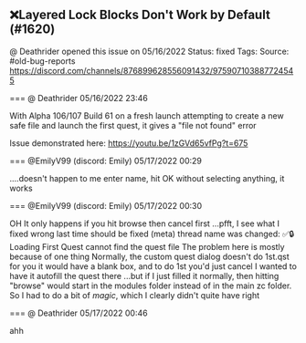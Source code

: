 ## ❌Layered Lock Blocks Don't Work by Default (#1620)
@ Deathrider opened this issue on 05/16/2022
Status: fixed
Tags: 
Source: #old-bug-reports https://discord.com/channels/876899628556091432/975907103887724545


=== @ Deathrider 05/16/2022 23:46

With Alpha 106/107 Build 61 on a fresh launch attempting to create a new safe file and launch the first quest, it gives a "file not found" error

Issue demonstrated here: https://youtu.be/1zGVd65vfPg?t=675

=== @EmilyV99 (discord: Emily) 05/17/2022 00:29

....doesn't happen to me
enter name, hit OK without selecting anything, it works

=== @EmilyV99 (discord: Emily) 05/17/2022 00:30

OH
It only happens if you hit browse then cancel
first
...pfft, I see what I fixed wrong last time
should be fixed
(meta) thread name was changed: ✅🔒Loading First Quest cannot find the quest file
The problem here is mostly because of one thing
Normally, the custom quest dialog doesn't do 1st.qst for you
it would have a blank box, and to do 1st you'd just cancel
I wanted to have it autofill the quest there
...but if I just filled it normally, then hitting "browse" would start in the modules folder instead of in the main zc folder. So I had to do a bit of *magic*, which I clearly didn't quite have right

=== @ Deathrider 05/17/2022 00:46

ahh
